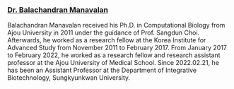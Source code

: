 <h3>
<a href="https://scholar.google.com/citations?user=0vkenbwAAAAJ">
Dr. Balachandran Manavalan
</a>
</h3>

Balachandran Manavalan received his Ph.D. in Computational Biology from Ajou University in 2011 under the guidance of Prof. Sangdun Choi. Afterwards, he worked as a research fellow at the Korea Institute for Advanced Study from November 2011 to February 2017. From January 2017 to February 2022, he worked as a research fellow and research assistant professor at the Ajou University of Medical School. Since 2022.02.21, he has been an Assistant Professor at the Department of Integrative Biotechnology, Sungkyunkwan University.

